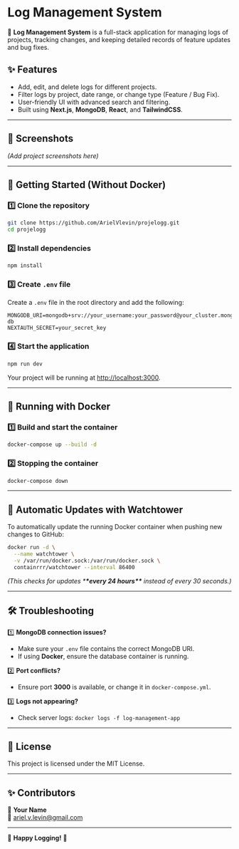 # Log Management System

📌 **Log Management System** is a full-stack application for managing logs of projects, tracking changes, and keeping detailed records of feature updates and bug fixes.

## ✨ Features

- Add, edit, and delete logs for different projects.
- Filter logs by project, date range, or change type (Feature / Bug Fix).
- User-friendly UI with advanced search and filtering.
- Built using **Next.js**, **MongoDB**, **React**, and **TailwindCSS**.

---

## 📸 Screenshots

_(Add project screenshots here)_

---

## 🚀 Getting Started (Without Docker)

### 1️⃣ Clone the repository

```bash
git clone https://github.com/ArielVlevin/projelogg.git
cd projelogg
```

### 2️⃣ Install dependencies

```bash
npm install
```

### 3️⃣ Create `.env` file

Create a `.env` file in the root directory and add the following:

```env
MONGODB_URI=mongodb+srv://your_username:your_password@your_cluster.mongodb.net/logs-db
NEXTAUTH_SECRET=your_secret_key
```

### 4️⃣ Start the application

```bash
npm run dev
```

Your project will be running at [http://localhost:3000](http://localhost:3000).

---

## 🐳 Running with Docker

### 1️⃣ Build and start the container

```bash
docker-compose up --build -d
```

### 2️⃣ Stopping the container

```bash
docker-compose down
```

---

## 🔄 Automatic Updates with Watchtower

To automatically update the running Docker container when pushing new changes to GitHub:

```bash
docker run -d \
  --name watchtower \
  -v /var/run/docker.sock:/var/run/docker.sock \
  containrrr/watchtower --interval 86400
```

_(This checks for updates \***\*every 24 hours\*\*** instead of every 30 seconds.)_

---

## 🛠 Troubleshooting

1️⃣ **MongoDB connection issues?**

- Make sure your `.env` file contains the correct MongoDB URI.
- If using **Docker**, ensure the database container is running.

2️⃣ **Port conflicts?**

- Ensure port **3000** is available, or change it in `docker-compose.yml`.

3️⃣ **Logs not appearing?**

- Check server logs: `docker logs -f log-management-app`

---

## 📜 License

This project is licensed under the MIT License.

---

## ✨ Contributors

👤 **Your Name**\
📧 [ariel.v.levin@gmail.com](mailto:ariel.v.levin@gmail.com)

---

🚀 **Happy Logging!** 🚀
